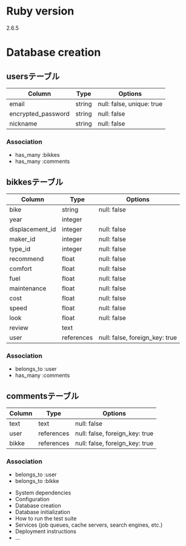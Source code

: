 # Ruby version
2.6.5
# Database creation
## usersテーブル
| Column             | Type   | Options                   |
| ------------------ | ------ | ------------------------- |
| email              | string | null: false, unique: true |
| encrypted_password | string | null: false               |
| nickname           | string | null: false               |
### Association
- has_many :bikkes
- has_many :comments
## bikkesテーブル
| Column            | Type          | Options                        |
| ----------------- | ------------- | ------------------------------ |
| bike              | string        | null: false                    |
| year              | integer       |                                |
| displacement_id   | integer       | null: false                    |
| maker_id          | integer       | null: false                    |
| type_id           | integer       | null: false                    |
| recommend         | float         | null: false                    |
| comfort           | float         | null: false                    |
| fuel              | float         | null: false                    |
| maintenance       | float         | null: false                    |
| cost              | float         | null: false                    |
| speed             | float         | null: false                    |
| look              | float         | null: false                    |
| review            | text          |                                |
| user              | references    | null: false, foreign_key: true |
### Association
- belongs_to :user
- has_many   :comments
## commentsテーブル
| Column    | Type       | Options                        |
| --------- | ---------- | ------------------------------ |
| text      | text       | null: false                    |
| user      | references | null: false, foreign_key: true |
| bikke     | references | null: false, foreign_key: true |
### Association
- belongs_to :user
- belongs_to :bikke
* System dependencies
* Configuration
* Database creation
* Database initialization
* How to run the test suite
* Services (job queues, cache servers, search engines, etc.)
* Deployment instructions
* ...